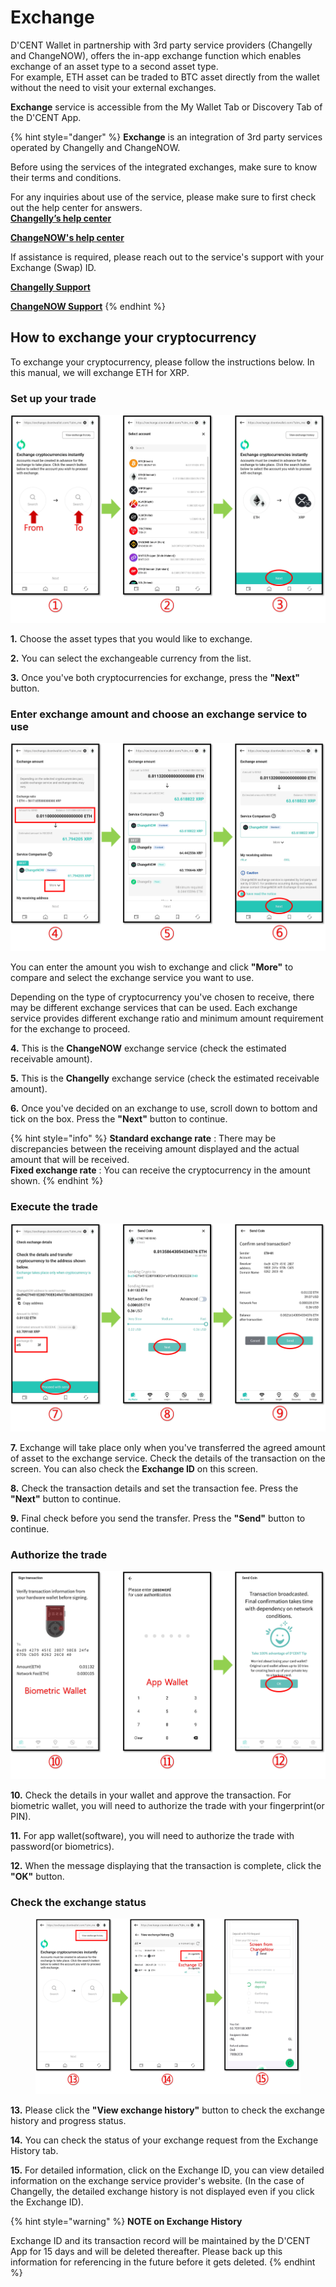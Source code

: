 # Exchange

D'CENT Wallet in partnership with 3rd party service providers (Changelly and ChangeNOW), offers the in-app exchange function which enables exchange of an asset type to a second asset type.\
For example, ETH asset can be traded to BTC asset directly from the wallet without the need to visit your external exchanges.

**Exchange** service is accessible from the My Wallet Tab or Discovery Tab of the D'CENT App.

{% hint style="danger" %}
**Exchange** is an integration of 3rd party services operated by Changelly and ChangeNOW.&#x20;

Before using the services of the integrated exchanges, make sure to know their terms and conditions.&#x20;



For any inquiries about use of the service, please make sure to first check out the help center for answers.\
[**Changelly’s help center**](https://support.changelly.com/en/support/home)&#x20;

[**ChangeNOW's help center**](https://support.changenow.io/hc/en-us)&#x20;



If assistance is required, please reach out to the service's support with your Exchange (Swap) ID.

[**Changelly Support**](https://support.changelly.com/en/support/tickets/new)

[**ChangeNOW Support**](https://support.changenow.io/hc/en-us/requests/new)
{% endhint %}

## How to exchange your cryptocurrency

To exchange your cryptocurrency, please follow the instructions below. In this manual, we will exchange ETH for XRP.

### Set up your trade

![](../.gitbook/assets/교환eng-01.png)

**1.** Choose the asset types that you would like to exchange.

**2.** You can select the exchangeable currency from the list.

**3.** Once you've both cryptocurrencies for exchange, press the **"Next"** button.

### Enter exchange amount and choose an exchange service to use

![](../.gitbook/assets/교환eng-02.png)

You can enter the amount you wish to exchange and click **"More"** to compare and select the exchange service you want to use.

Depending on the type of cryptocurrency you've chosen to receive, there may be different exchange services that can be used. Each exchange service provides different exchange ratio and minimum amount requirement for the exchange to proceed.

**4.** This is the **ChangeNOW** exchange service (check the estimated receivable amount).

**5.** This is the **Changelly** exchange service (check the estimated receivable amount).

**6.** Once you've decided on an exchange to use, scroll down to bottom and tick on the box. Press the **"Next"** button to continue.

{% hint style="info" %}
**Standard exchange rate** : There may be discrepancies between the receiving amount displayed and the actual amount that will be received.\
**Fixed exchange rate** : You can receive the cryptocurrency in the amount shown.
{% endhint %}

### Execute the trade

![](../.gitbook/assets/교환eng-03.png)

**7.** Exchange will take place only when you've transferred the agreed amount of asset to the exchange service. Check the details of the transaction on the screen. You can also check the **Exchange ID** on this screen.

**8.** Check the transaction details and set the transaction fee. Press the **"Next"** button to continue.&#x20;

**9.** Final check before you send the transfer. Press the **"Send"** button to continue.&#x20;

### Authorize the trade&#x20;

![](../.gitbook/assets/교환eng-04.png)

**10.** Check the details in your wallet and approve the transaction. For biometric wallet, you will need to authorize the trade with your fingerprint(or PIN).

**11.** For app wallet(software), you will need to authorize the trade with password(or biometrics).

**12.** When the message displaying that the transaction is complete, click the **"OK"** button.

### Check the exchange status

<figure><img src="../.gitbook/assets/교환eng-05.png" alt=""><figcaption></figcaption></figure>

**13.** Please click the **"View exchange history"** button to check the exchange history and progress status.

**14.** You can check the status of your exchange request from the Exchange History tab.&#x20;

**15.** For detailed information, click on the Exchange ID, you can view detailed information on the exchange service provider's website. (In the case of Changelly, the detailed exchange history is not displayed even if you click the Exchange ID).

{% hint style="warning" %}
**NOTE on Exchange History**&#x20;

Exchange ID and its transaction record will be maintained by the D'CENT App for 15 days and will be deleted thereafter. Please back up this information for referencing in the future before it gets deleted.
{% endhint %}
